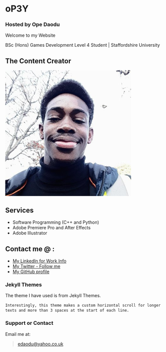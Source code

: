 # oP3Y 
### Hosted by Ope Daodu

Welcome to my Website

BSc (Hons) Games Development Level 4 Student | Staffordshire University

## The Content Creator
![Ope Daodu](https://raw.githubusercontent.com/OP3-Daodu/OP3-Daodu.github.io/master/me.jpg "The Content Creator")

## Services
- Software Programming (C++ and Python)
- Adobe Premiere Pro and After Effects
- Adobe Illustrator

## Contact me @ :
* [My LinkedIn for Work Info](https://www.linkedin.com/in/ope-daodu123/)
* [My Twitter - Follow me](https://twitter.com/OpeDaoud)
* [My GitHub profile](https://github.com/OP3-Daodu)


### Jekyll Themes

The theme I have used is from Jekyll Themes.

    Interestingly, this theme makes a custom horizontal scroll for longer texts and more than 3 spaces at the start of each line.

### Support or Contact
Email me at: 
> edaodu@yahoo.co.uk
